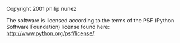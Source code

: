 Copyright 2001 philip nunez

The software is licensed according to the terms of the PSF (Python Software Foundation) license found here: http://www.python.org/psf/license/